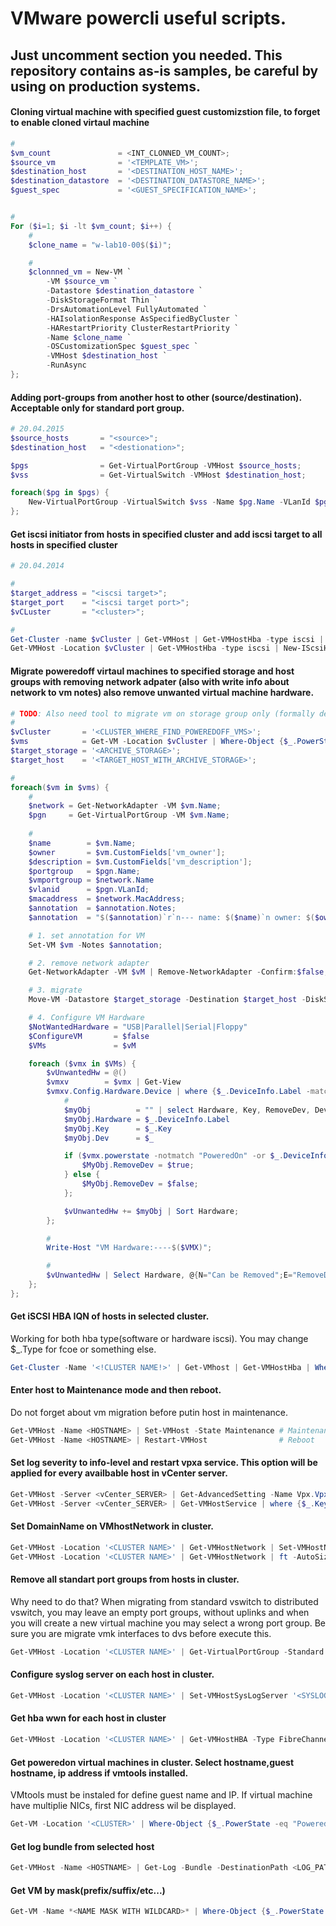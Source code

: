 # VMware powercli useful scripts.
Just uncomment section you needed.
This repository contains as-is samples, be careful by using on production systems.
---

#### Cloning virtual machine with specified guest customizstion file, to forget to enable cloned virtaul machine
```powershell
#
$vm_count               = <INT_CLONNED_VM_COUNT>;
$source_vm              = '<TEMPLATE_VM>';
$destination_host       = '<DESTINATION_HOST_NAME>';
$destination_datastore  = '<DESTINATION_DATASTORE_NAME>';
$guest_spec             = '<GUEST_SPECIFICATION_NAME>';


#
For ($i=1; $i -lt $vm_count; $i++) {
    #
    $clone_name = "w-lab10-00$($i)";

    #
    $clonnned_vm = New-VM `
        -VM $source_vm `
        -Datastore $destination_datastore `
        -DiskStorageFormat Thin `
        -DrsAutomationLevel FullyAutomated `
        -HAIsolationResponse AsSpecifiedByCluster `
        -HARestartPriority ClusterRestartPriority `
        -Name $clone_name `
        -OSCustomizationSpec $guest_spec `
        -VMHost $destination_host `
        -RunAsync
};
```

#### Adding port-groups from another host to other (source/destination). Acceptable only for standard port group.
```powershell
# 20.04.2015
$source_hosts       = "<source>";
$destination_host   = "<destionation>";

$pgs                = Get-VirtualPortGroup -VMHost $source_hosts;
$vss                = Get-VirtualSwitch -VMHost $destination_host;

foreach($pg in $pgs) {
    New-VirtualPortGroup -VirtualSwitch $vss -Name $pg.Name -VLanId $pg.VLanId
};
```

#### Get iscsi initiator from hosts in specified cluster and add iscsi target to all hosts in specified cluster
```powershell
# 20.04.2014

#
$target_address = "<iscsi target>";
$target_port    = "<iscsi target port>";
$vCLuster       = "<cluster>";

#
Get-Cluster -name $vCluster | Get-VMHost | Get-VMHostHba -type iscsi | ft IScsiName;
Get-VMHost -Location $vCluster | Get-VMHostHba -type iscsi | New-IScsiHbaTarget -Address $target_address -Port $target_port;
```

#### Migrate poweredoff virtaul machines to specified storage and host groups with removing network adpater (also with write info about network to vm notes) also remove unwanted virtual machine hardware.

```powershell
# TODO: Also need tool to migrate vm on storage group only (formally detach mode). It's allow keep vm on separate storage without using standalone separated host.
#
$vCluster       = '<CLUSTER_WHERE_FIND_POWEREDOFF_VMS>';
$vms            = Get-VM -Location $vCluster | Where-Object {$_.PowerState -eq 'PoweredOff'};
$target_storage = '<ARCHIVE_STORAGE>';
$target_host    = '<TARGET_HOST_WITH_ARCHIVE_STORAGE>';

#
foreach($vm in $vms) {
    #
    $network = Get-NetworkAdapter -VM $vm.Name;
    $pgn     = Get-VirtualPortGroup -VM $vm.Name;
    
    #
    $name        = $vm.Name;
    $owner       = $vm.CustomFields['vm_owner'];
    $description = $vm.CustomFields['vm_description'];
    $portgroup   = $pgn.Name;
    $vmportgroup = $network.Name
    $vlanid      = $pgn.VLanId;
    $macaddress  = $network.MacAddress;
    $annotation  = $annotation.Notes;
    $annotation  = "$($annotation)`r`n--- name: $($name)`n owner: $($owner)`n descritpion: $($description)`n vm portgroup: $($vmportgroup)`n vds port group: $($portgroup)`n vlanid: $($vlanid)`n mac: $($macaddress)"

    # 1. set annotation for VM
    Set-VM $vm -Notes $annotation;

    # 2. remove network adapter
    Get-NetworkAdapter -VM $vM | Remove-NetworkAdapter -Confirm:$false;

    # 3. migrate
    Move-VM -Datastore $target_storage -Destination $target_host -DiskStorageFormat Thin -VM $vm -VMotionPriority High -Confirm:$false

    # 4. Configure VM Hardware
    $NotWantedHardware = "USB|Parallel|Serial|Floppy" 
    $ConfigureVM       = $false 
    $VMs               = $vM

    foreach ($vmx in $VMs) {
        $vUnwantedHw = @()
        $vmxv        = $vmx | Get-View
        $vmxv.Config.Hardware.Device | where {$_.DeviceInfo.Label -match $NotWantedHardware} | %{
            #
            $myObj          = "" | select Hardware, Key, RemoveDev, Dev
            $myObj.Hardware = $_.DeviceInfo.Label
            $myObj.Key      = $_.Key
            $myObj.Dev      = $_

            if ($vmx.powerstate -notmatch "PoweredOn" -or $_.DeviceInfo.Label -match "USB") {
                $MyObj.RemoveDev = $true;
            } else {
                $MyObj.RemoveDev = $false;
            };

            $vUnwantedHw += $myObj | Sort Hardware;
        };

        #
        Write-Host "VM Hardware:----$($VMX)";

        #
        $vUnwantedHw | Select Hardware, @{N="Can be Removed";E="RemoveDev"} | ft -AutoSize #Output for display        
    };
};
```

#### Get iSCSI HBA IQN of hosts in selected cluster.
Working for both hba type(software or hardware iscsi). You may change $_.Type for fcoe or something else.

```powershell
Get-Cluster -Name '<!CLUSTER NAME!>' | Get-VMhost | Get-VMHostHba | Where {$_.Type -eq 'IScsi'} | ft -AutoSize #IScsiName
```

#### Enter host to Maintenance mode and then reboot.
Do not forget about vm migration before putin host in maintenance.
```powershell
Get-VMHost -Name <HOSTNAME> | Set-VMHost -State Maintenance # Maintenance
Get-VMHost -Name <HOSTNAME> | Restart-VMHost                # Reboot
```

#### Set log severity to info-level and restart vpxa service. This option will be applied for every availbable host in vCenter server.
```powershell
Get-VMHost -Server <vCenter_SERVER> | Get-AdvancedSetting -Name Vpx.Vpxa.config.log.level | Set-AdvancedSetting -Value info -Confirm:$false
Get-VMHost -Server <vCenter_SERVER> | Get-VMHostService | where {$_.Key -eq "vpxa"}  | Restart-VMHostService -Confirm:$false
```

#### Set DomainName on VMhostNetwork in cluster.
```powershell
Get-VMHost -Location '<CLUSTER NAME>' | Get-VMHostNetwork | Set-VMHostNetwork -DomainName <dns domain>
Get-VMHost -Location '<CLUSTER NAME>' | Get-VMHostNetwork | ft -AutoSize
```

#### Remove all standart port groups from hosts in cluster.
Why need to do that? When migrating from standard vswitch to distributed vswitch, you may leave an empty port groups, without uplinks and when you will create a new virtual machine you may select a wrong port group.
Be sure you are migrate vmk interfaces to dvs before execute this.
```powershell
Get-VMHost -Location '<CLUSTER NAME>' | Get-VirtualPortGroup -Standard | Remove-VirtualPortGroup -Confirm:$false
```

#### Configure syslog server on each host in cluster.
```powershell 
Get-VMHost -Location '<CLUSTER NAME>' | Set-VMHostSysLogServer '<SYSLOG SERVER>:<SYSLOG PORT>'
```

#### Get hba wwn for each host in cluster
```powershell
Get-VMHost -Location '<CLUSTER NAME>' | Get-VMHostHBA -Type FibreChannel | Select VMHost,Device,@{N="WWN";E={"{0:X}" -f $_.PortWorldWideName}} | Sort VMhost,Device
```

#### Get poweredon virtual machines in cluster. Select hostname,guest hostname, ip address if vmtools installed.
VMtools must be instaled for define guest name and IP. If virtual machine have multiplie NICs, first NIC address wil be displayed.
```powershell
Get-VM -Location '<CLUSTER>' | Where-Object {$_.PowerState -eq "PoweredOn"} | ft Name, @{e={$($_.Guest).HostName};l="GuestName"}, @{e={$($_.Guest).IPAddress[0]};l="GuestIP"}
```

#### Get log bundle from selected host
```powershell
Get-VMHost -Name <HOSTNAME> | Get-Log -Bundle -DestinationPath <LOG_PATH>
```

#### Get VM by mask(prefix/suffix/etc...)
```powershell
Get-VM -Name *<NAME MASK WITH WILDCARD>* | Where-Object {$_.PowerState -eq "PoweredOn"} | ft Name, @{e={$($_.Guest).HostName};l="GuestName"}, @{e={$($_.Guest).IPAddress[0]};l="GuestIP"}
```